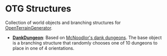 # OTG Structures

Collection of world objects and branching structures for [OpenTerrainGenerator](https://minecraft.curseforge.com/projects/open-terrain-generator).

- **[DankDungeon](./world/WorldObjects/Structures/DankDungeon.bo3)**: Based on [McNoodlor's dank dungeons](https://imgur.com/a/JanPA). The base object is a branching structure that randomly chooses one of 10 dungeons to place in one of 4 orientations.
